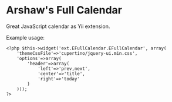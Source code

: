 Arshaw's Full Calendar
======================

Great JavaScript calendar as Yii extension.

Example usage:

	<?php $this->widget('ext.EFullCalendar.EFullCalendar', array(
		'themeCssFile'=>'cupertino/jquery-ui.min.css',
		'options'=>array(
			'header'=>array(
				'left'=>'prev,next',
				'center'=>'title',
				'right'=>'today'
			)
		)));
    ?>
